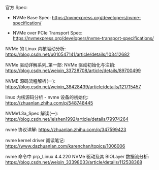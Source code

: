 
官方 Spec:

* NVMe Base Spec: https://nvmexpress.org/developers/nvme-specification/

* NVMe over PCIe Transport Spec: https://nvmexpress.org/developers/nvme-transport-specifications/

NVMe 的 Linux 内核驱动分析: https://blog.csdn.net/u010547141/article/details/103412682

NVMe 驱动详解系列_第一部: NVMe 驱动初始化与注销: https://blog.csdn.net/weixin_33728708/article/details/89700499

NVME 源码流程解析(一): https://blog.csdn.net/weixin_38428439/article/details/121715457

linux 内核源码分析 - nvme 设备的初始化: https://zhuanlan.zhihu.com/p/548748445

NVMe1.3a_Spec 解读(一): https://blog.csdn.net/leishen1992/article/details/79974264

nvme 协议详解: https://zhuanlan.zhihu.com/p/347599423

nvme kernel driver 阅读笔记: https://www.dazhuanlan.com/karenchan/topics/1006006

nvme 命令中 prp_Linux 4.4.220 NVMe 驱动及其 BIOLayer 数据流分析: https://blog.csdn.net/weixin_33398033/article/details/112538368

